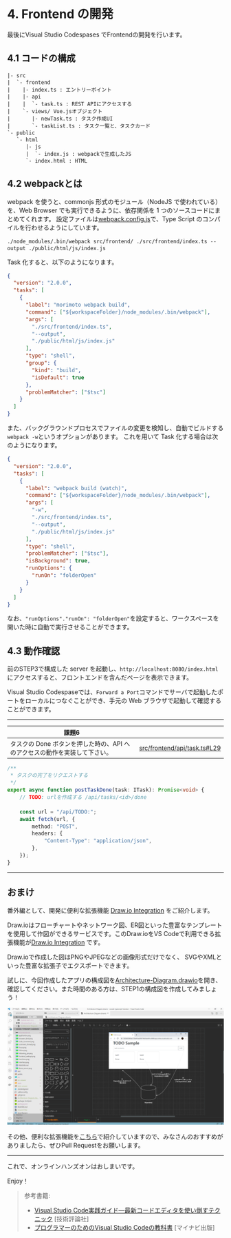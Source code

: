 # 4. Frontend の開発
最後にVisual Studio Codespases でFrontendの開発を行います。

## 4.1 コードの構成

```
|- src
|  `- frontend
|    |- index.ts : エントリーポイント
|    |- api
|    |  `- task.ts : REST APIにアクセスする
|    `- views/ Vue.jsオブジェクト
|       |- newTask.ts : タスク作成UI
|       `- taskList.ts : タスク一覧と、タスクカード
`- public
   `- html
      |- js
      |  `- index.js : webpackで生成したJS
      `- index.html : HTML
```

## 4.2 webpackとは

webpack を使うと、commonjs 形式のモジュール（NodeJS で使われている）を、Web Browser でも実行できるように、依存関係を 1 つのソースコードにまとめてくれます。
設定ファイルは[webpack.config.js](../webpack.config.js)で、Type Script のコンパイルを行わせるようにしています。

```
./node_modules/.bin/webpack src/frontend/ ./src/frontend/index.ts --output ./public/html/js/index.js
```

Task 化すると、以下のようになります。

```json
{
  "version": "2.0.0",
  "tasks": [
    {
      "label": "morimoto webpack build",
      "command": ["${workspaceFolder}/node_modules/.bin/webpack"],
      "args": [
        "./src/frontend/index.ts",
        "--output",
        "./public/html/js/index.js"
      ],
      "type": "shell",
      "group": {
        "kind": "build",
        "isDefault": true
      },
      "problemMatcher": ["$tsc"]
    }
  ]
}
```

また、バックグラウンドプロセスでファイルの変更を検知し、自動でビルドする`webpack -w`というオプションがあります。
これを用いて Task 化する場合は次のようになります。

```json
{
  "version": "2.0.0",
  "tasks": [
    {
      "label": "webpack build (watch)",
      "command": ["${workspaceFolder}/node_modules/.bin/webpack"],
      "args": [
        "-w",
        "./src/frontend/index.ts",
        "--output",
        "./public/html/js/index.js"
      ],
      "type": "shell",
      "problemMatcher": ["$tsc"],
      "isBackground": true,
      "runOptions": {
        "runOn": "folderOpen"
      }
    }
  ]
}
```

なお、`"runOptions"."runOn": "folderOpen"`を設定すると、ワークスペースを開いた時に自動で実行させることができます。

## 4.3 動作確認

前のSTEP3で構成した server を起動し、`http://localhost:8080/index.html`にアクセスすると、フロントエンドを含んだページを表示できます。

Visual Studio Codespaseでは、`Forward a Port`コマンドでサーバで起動したポートをローカルにつなぐことができ、手元の Web ブラウザで起動して確認することができます。


---
|課題6| |
|--|--|
|タスクの Done ボタンを押した時の、API へのアクセスの動作を実装して下さい。| [src/frontend/api/task.ts#L29](../src/frontend/api/task.ts#L29)|

```typescript
/**
 * タスクの完了をリクエストする
 */
export async function postTaskDone(task: ITask): Promise<void> {
    // TODO: urlを作成する /api/tasks/<id>/done

    const url = "/api/TODO:";
    await fetch(url, {
        method: "POST",
        headers: {
            "Content-Type": "application/json",
        },
    });
}
```
---

## おまけ
番外編として、開発に便利な拡張機能 [Draw.io Integration](https://marketplace.visualstudio.com/items?itemName=hediet.vscode-drawio) をご紹介します。

Draw.ioはフローチャートやネットワーク図、ER図といった豊富なテンプレートを使用して作図ができるサービスです。このDraw.ioをVS Codeで利用できる拡張機能が[Draw.io Integration](https://marketplace.visualstudio.com/items?itemName=hediet.vscode-drawio) です。


Draw.ioで作成した図はPNGやJPEGなどの画像形式だけでなく、 SVGやXMLといった豊富な拡張子でエクスポートできます。

試しに、今回作成したアプリの構成図を[Architecture-Diagram.drawio](./Architecture-Diagram.drawio)を開き、確認してください。また時間のある方は、STEP1の構成図を作成してみましょう！

![](images/drawio.png)

その他、便利な拡張機能を[こちら](https://github.com/vscode-textbook/favorite-extensions)で紹介していますので、みなさんのおすすめがありましたら、ぜひPull Requestをお願いします。

---
これで、オンラインハンズオンはおしまいです。

Enjoy！

> 参考書籍:
> 
> * [Visual Studio Code実践ガイド—最新コードエディタを使い倒すテクニック](https://gihyo.jp/book/2020/978-4-297-11201-1) [技術評論社]
> * [プログラマーのためのVisual Studio Codeの教科書](https://book.mynavi.jp/ec/products/detail/id=115232) [マイナビ出版]


